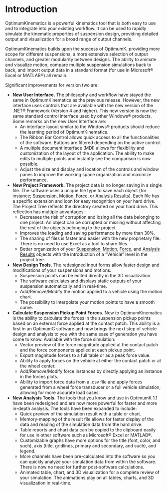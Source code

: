 ﻿---
Title: Introduction
summary: 
authors:
    - Paulo Yamagata
    - Pedro Brasil   
date: 2019/4/26
---

# Introduction

OptimumKinematics is a powerful kinematics tool that is both easy to use and to integrate into your existing workflow. It can be used to rapidly simulate the kinematic properties of suspension design, providing detailed output and visualization for a broad range of output channels.

OptimumKinematics builds upon the success of OptimumK, providing more scope for different suspensions, a more extensive selection of output channels, and greater modularity between designs. The ability to animate and visualize motion, compare multiple suspension simulations back to back, and import output data in a standard format (for use in Microsoft® Excel or MATLAB®) all remain.

Significant improvements for version two are:

* __New User Interface.__ The philosophy and workflow have stayed the same in OptimumKinematics as the previous release. However, the new interface uses controls that are available with the new version of the .NET® Framework (Version 4 and higher). This new version is now the same standard control interface used by other Windows® products. Some remarks on the new User Interface are:
    * An interface layout similar to the Windows® products should reduce the learning period of OptimumKinematics.
    * The Ribbon Bar Control allows quick access to all the functionalities of the software. Buttons are filtered depending on the active control.
    * A multiple document interface (MDI) allows for flexibility and customization of the layout of the application. The ability to make edits to multiple points and instantly see the comparison is now possible.
    * Adjust the size and display and location of the controls and window panes to improve the working space organization and maximize performance.
* __New Project Framework.__ The project data is no longer saving in a single file. The software uses a unique file type to save each object (for instance; [Suspension](../2_Quick_Start/C_Design_Overview.md#Suspension), [Motion](../2_Quick_Start/C_Design_Overview.md#Motion), [Force](../2_Quick_Start/C_Design_Overview.md#Force), or [Analysis Results](../5_Detailed_Overview/D_Analysis.md#Analysis-Results)). Each file has a specific extension and icon for easy recognition on your hard drive. The Project Tree reflects the directory created on your hard drive. This reflection has multiple advantages:
    * Decreases the risk of corruption and losing all the data belonging to one project. An object can be corrupted or missing without affecting the rest of the objects belonging to the project.
    * Improves the loading and saving performance by more than 30%.
    * The sharing of files is faster and easier with the new proprietary file. There is no need to use Excel as a tool to share files. 
    * Better organization of your [Suspension](../2_Quick_Start/C_Design_Overview.md#Suspension), [Motion](../2_Quick_Start/C_Design_Overview.md#Motion), [Force](../2_Quick_Start/C_Design_Overview.md#Force), and [Analysis Results](../5_Detailed_Overview/D_Analysis.md#Analysis-Results) objects with the introduction of a “Vehicle” level in the project tree.
* __New Design Tools.__ The redesigned input forms allow faster design and modifications of your suspensions and motions.
    * Suspension points can be edited directly in the 3D visualization.
    * The software calculates and displays static outputs of your suspension automatically and in real-time.
    * Add/Remove/Modify the motion applied to a vehicle using the motion chart.
    * The possibility to interpolate your motion points to have a smooth curve.
* __Calculate Suspension Pickup Point Forces.__ New to OptimumKinematics is the ability to calculate the forces in the suspension pickup points based on an external force applied at the contact patch.  This ability is a first in an OptimumG software and now brings the next step of vehicle design and analysis to you with the same ease of generation you have come to know.  Available with the force simulation:
    * Vector preview of the force magnitude applied at the contact patch and the force components applied at each pickup point.
    * Export magnitude forces to a full table or as a peak force value.
    * Ability to apply forces on the vehicle at either the contact patch or at the wheel center.
    * Add/Remove/Modify force instances by directly applying an instance in the forces plots.
    * Ability to import force data from a .csv file and apply forces generated from a wheel force transducer or a full vehicle simulation, allowing for more accurate load cases.
* __New Analysis Tools.__ The tools that you know and use in OptimumK 1.1 have been redesigned and are now more powerful for faster and more in-depth analysis. The tools have been expanded to include:
    * Quick preview of the simulation result with a table or chart.
    * Memory-mapping of the result file allows for faster display of the data and reading of the simulation data from the hard drive.
    * Table reports and chart data can be copied to the clipboard easily for use in other software such as Microsoft® Excel or MATLAB®.
    * Customizable graphs have more options for the title (font, color, and such), axis (title, gridlines, primary and secondary, and such), and legend.
    * More channels have been pre-calculated into the software so you can quickly analyze your simulation data from within the software. There is now no need for further post-software calculations.
    * Animated table, chart, and 3D visualization for a complete review of your simulation. The animations play on all tables, charts, and 3D visualization in real-time.
